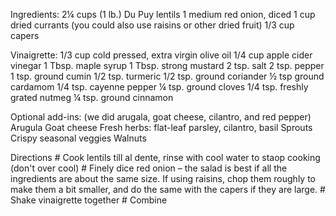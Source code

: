 Ingredients:
    2¼ cups (1 lb.) Du Puy lentils
    1 medium red onion, diced
    1 cup dried currants (you could also use raisins or other dried fruit)
    1/3 cup capers

Vinaigrette:
    1/3 cup cold pressed, extra virgin olive oil
    1/4 cup apple cider vinegar
    1 Tbsp. maple syrup
    1 Tbsp. strong mustard
    2 tsp. salt
    2 tsp. pepper
    1 tsp. ground cumin
    1/2 tsp. turmeric
    1/2 tsp. ground coriander
    ½ tsp ground cardamom
    1/4 tsp. cayenne pepper
    ¼ tsp. ground cloves
    1/4 tsp. freshly grated nutmeg
    ¼ tsp. ground cinnamon

Optional add-ins: (we did arugala, goat cheese, cilantro, and red pepper)
    Arugula
    Goat cheese
    Fresh herbs: flat-leaf parsley, cilantro, basil
    Sprouts
    Crispy seasonal veggies
    Walnuts

Directions
    # Cook lentils till al dente, rinse with cool water to staop cooking (don't over cool)
    # Finely dice red onion – the salad is best if all the ingredients are about
      the same size. If using raisins, chop them roughly to make them a bit
      smaller, and do the same with the capers if they are large. 
    # Shake vinaigrette together
    # Combine
